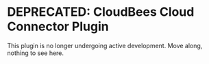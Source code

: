 # DEPRECATED: CloudBees Cloud Connector Plugin

This plugin is no longer undergoing active development. Move along, nothing to see here. 



